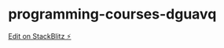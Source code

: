 # programming-courses-dguavq

[Edit on StackBlitz ⚡️](https://stackblitz.com/edit/programming-courses-dguavq)